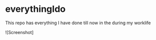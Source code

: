 # everythingIdo
This repo has everything I have done till now in the during my worklife


![Screenshot]
